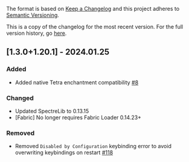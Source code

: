 The format is based on [Keep a Changelog](http://keepachangelog.com/en/1.0.0/) and this project adheres to [Semantic Versioning](http://semver.org/spec/v2.0.0.html).

This is a copy of the changelog for the most recent version. For the full version history, go [here](https://github.com/illusivesoulworks/veinmining/blob/1.20.x/CHANGELOG.md).

## [1.3.0+1.20.1] - 2024.01.25
### Added
- Added native Tetra enchantment compatibility [#8](https://github.com/illusivesoulworks/veinmining/issues/8)
### Changed
- Updated SpectreLib to 0.13.15
- [Fabric] No longer requires Fabric Loader 0.14.23+
### Removed
- Removed `Disabled by Configuration` keybinding error to avoid overwriting keybindings on restart [#118](https://github.com/illusivesoulworks/veinmining/issues/118)
